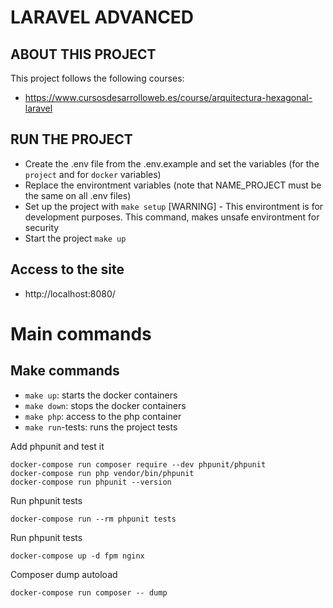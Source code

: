 # LARAVEL ADVANCED

## ABOUT THIS PROJECT
This project follows the following courses:
- https://www.cursosdesarrolloweb.es/course/arquitectura-hexagonal-laravel

## RUN THE PROJECT
- Create the .env file from the .env.example and set the variables (for the `project` and for `docker` variables)
- Replace the environtment variables (note that NAME_PROJECT must be the same on all .env files)
- Set up the project with `make setup` [WARNING] - This environtment is for development purposes. This command, makes unsafe environtment for security
- Start the project `make up`

## Access to the site
- http://localhost:8080/

# Main commands

## Make commands
- `make up`: starts the docker containers
- `make down`: stops the docker containers
- `make php`: access to the php container
- `make run`-tests: runs the project tests

Add phpunit and test it
```
docker-compose run composer require --dev phpunit/phpunit
docker-compose run php vendor/bin/phpunit
docker-compose run phpunit --version
```

Run phpunit tests
```
docker-compose run --rm phpunit tests
```

Run phpunit tests
```
docker-compose up -d fpm nginx
```

Composer dump autoload
```
docker-compose run composer -- dump
```
